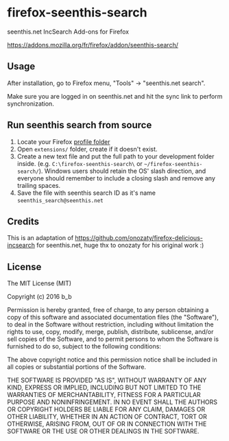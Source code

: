 firefox-seenthis-search
===========================

seenthis.net IncSearch Add-ons for Firefox

https://addons.mozilla.org/fr/firefox/addon/seenthis-search/

Usage
-----------------------

After installation, go to Firefox menu, "Tools" -> "seenthis.net search".

Make sure you are logged in on seenthis.net and hit the sync link to perform synchronization.

Run seenthis search from source
-----------------------

1. Locate your Firefox [profile folder](http://kb.mozillazine.org/Profile_folder)
2. Open `extensions/` folder, create if it doesn't exist.
3. Create a new text file and put the full path to your development folder inside.
(e.g. `C:\firefox-seenthis-search\` or `~/firefox-seenthis-search/`). Windows users should retain the OS'
slash direction, and everyone should remember to include a closing slash and remove any
trailing spaces.
4. Save the file with seenthis search ID as it's name `seenthis_search@seenthis.net`

Credits
-----------------------

This is an adaptation of https://github.com/onozaty/firefox-delicious-incsearch for seenthis.net, huge thx to onozaty for his original work :)

License
-----------------------

The MIT License (MIT)

Copyright (c) 2016 b_b

Permission is hereby granted, free of charge, to any person obtaining a copy of this software and associated documentation files (the "Software"), to deal in the Software without restriction, including without limitation the rights to use, copy, modify, merge, publish, distribute, sublicense, and/or sell copies of the Software, and to permit persons to whom the Software is furnished to do so, subject to the following conditions:

The above copyright notice and this permission notice shall be included in all copies or substantial portions of the Software.

THE SOFTWARE IS PROVIDED "AS IS", WITHOUT WARRANTY OF ANY KIND, EXPRESS OR IMPLIED, INCLUDING BUT NOT LIMITED TO THE WARRANTIES OF MERCHANTABILITY, FITNESS FOR A PARTICULAR PURPOSE AND NONINFRINGEMENT. IN NO EVENT SHALL THE AUTHORS OR COPYRIGHT HOLDERS BE LIABLE FOR ANY CLAIM, DAMAGES OR OTHER LIABILITY, WHETHER IN AN ACTION OF CONTRACT, TORT OR OTHERWISE, ARISING FROM, OUT OF OR IN CONNECTION WITH THE SOFTWARE OR THE USE OR OTHER DEALINGS IN THE SOFTWARE.
